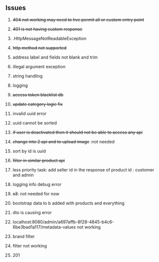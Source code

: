 ## Issues

1. ~~404 not working may need to hve permit all or custom entry point~~
2. ~~401 is not having custom response~~
3. .HttpMessageNotReadableException
4. ~~http method not supported~~
5. address label and fields not blank and trim
6. illegal argument exception
7. string handling
8. logging
9. ~~access token blacklist db~~
10. ~~update category logic fix~~
11. invalid uuid error
12. uuid cannot be sorted
13. ~~if user is deactivated then it should not be able to access any api~~
14. ~~change into 2 api and to upload image~~ :not needed
15. sort by id is uuid
16. ~~filter in similar product api~~
17. less priority task: add seller id in the response of product id : customer and admin
18. logging info debug error
19. ~~s3~~: not needed for now 
20. bootstrap data to b added  with products and everything 

21. dto is causing error
22. localhost:8080/admin/a697affb-8f28-4845-b4c6-6be3bad1a117/metadata-values not working
23. brand filter
24. filter not working
25. 201